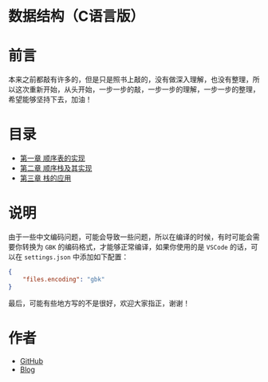 # 数据结构（C语言版）

# 前言
本来之前都敲有许多的，但是只是照书上敲的，没有做深入理解，也没有整理，所以这次重新开始，从头开始，一步一步的敲，一步一步的理解，一步一步的整理，希望能够坚持下去，加油！

# 目录
- [第一章 顺序表的实现](./1、顺序表的实现/README.md)
- [第二章 顺序栈及其实现](./2、顺序栈及其实现/README.md)
- [第三章 栈的应用](./3、栈的应用/README.md)


[//]: # (- [第三章 栈和队列]&#40;./第三章%20栈和队列/README.md&#41;)

# 说明
由于一些中文编码问题，可能会导致一些问题，所以在编译的时候，有时可能会需要你转换为 `GBK` 的编码格式，才能够正常编译，如果你使用的是 `VSCode` 的话，可以在 `settings.json` 中添加如下配置：
```json
{
    "files.encoding": "gbk"
}
```
最后，可能有些地方写的不是很好，欢迎大家指正，谢谢！

# 作者
- [GitHub](https://github.com/xie392)
- [Blog](https://xie392.cn)